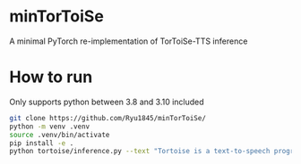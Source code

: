 # minTorToiSe
A minimal PyTorch re-implementation of TorToiSe-TTS inference

# How to run
Only supports python between 3.8 and 3.10 included
```bash
git clone https://github.com/Ryu1845/minTorToiSe/
python -m venv .venv
source .venv/bin/activate
pip install -e .
python tortoise/inference.py --text "Tortoise is a text-to-speech program that is capable of synthesizing speech in multiple voices with realistic prosody and intonation." --conditioning_speech "emma.wav" --n_timestep 80
```
